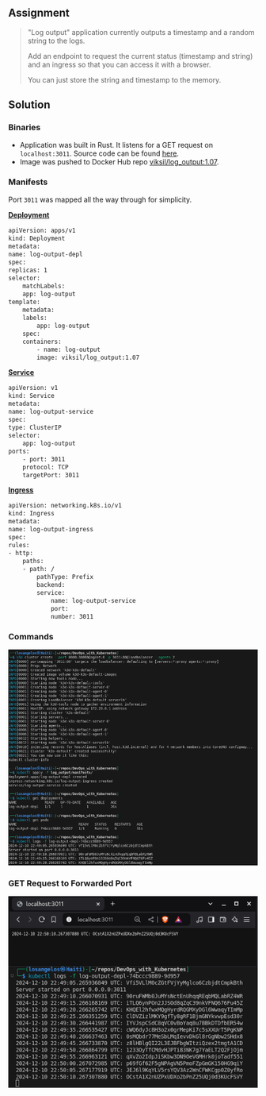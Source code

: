 ## Assignment

> 
> "Log output" application currently outputs a timestamp and a random string to the logs.
> 
> Add an endpoint to request the current status (timestamp and string) and an ingress so that you can access it with a browser.
> 
> You can just store the string and timestamp to the memory.

## Solution

### Binaries

- Application was built in Rust.  It listens for a GET request on `localhost:3011`. Source code can be found [here](https://github.com/VikSil/DevOps_with_Kubernetes/tree/trunk/Part1/Exercise_1.07/app).
- Image was pushed to Docker Hub repo [viksil/log_output:1.07](https://hub.docker.com/r/viksil/log_output/tags?name=1.07).

### Manifests

Port `3011` was mapped all the way through for simplicity.

[**Deployment**](https://github.com/VikSil/DevOps_with_Kubernetes/tree/trunk/Part1/Exercise_1.07/manifests/deployment.yaml)

    apiVersion: apps/v1
    kind: Deployment
    metadata:
    name: log-output-depl
    spec:
    replicas: 1
    selector:
        matchLabels:
        app: log-output
    template:
        metadata:
        labels:
            app: log-output
        spec:
        containers:
            - name: log-output
            image: viksil/log_output:1.07

[**Service**](https://github.com/VikSil/DevOps_with_Kubernetes/tree/trunk/Part1/Exercise_1.07/manifests/service.yaml)

    apiVersion: v1
    kind: Service
    metadata:
    name: log-output-service
    spec:
    type: ClusterIP
    selector:
        app: log-output
    ports:
        - port: 3011
        protocol: TCP
        targetPort: 3011

[**Ingress**](https://github.com/VikSil/DevOps_with_Kubernetes/tree/trunk/Part1/Exercise_1.07/manifests/Ingress.yaml)

    apiVersion: networking.k8s.io/v1
    kind: Ingress
    metadata:
    name: log-output-ingress
    spec:
    rules:
    - http:
        paths:
        - path: /
            pathType: Prefix
            backend:
            service:
                name: log-output-service
                port:
                number: 3011


### Commands

![Commands for Exercise 1.07](https://raw.githubusercontent.com/VikSil/DevOps_with_Kubernetes/refs/heads/trunk/Part1/Exercise_1.07/Exercise_1.07_commands.png)

### GET Request to Forwarded Port

![GET Request for Exercise 1.07](https://raw.githubusercontent.com/VikSil/DevOps_with_Kubernetes/refs/heads/trunk/Part1/Exercise_1.07/Exercise_1.07_get_request.png)
